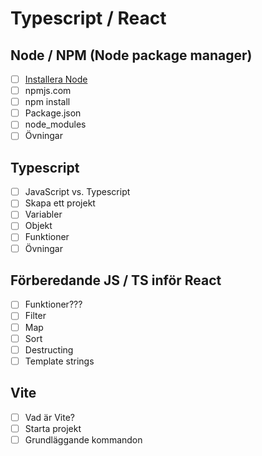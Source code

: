 # Typescript / React

## Node / NPM (Node package manager)

- [ ] [Installera Node](npm/install.md)
- [ ] npmjs.com
- [ ] npm install
- [ ] Package.json
- [ ] node_modules
- [ ] Övningar

## Typescript
- [ ] JavaScript vs. Typescript 
- [ ] Skapa ett projekt
- [ ] Variabler
- [ ] Objekt
- [ ] Funktioner
- [ ] Övningar

## Förberedande JS / TS inför React

- [ ] Funktioner???
- [ ] Filter
- [ ] Map
- [ ] Sort
- [ ] Destructing
- [ ] Template strings

## Vite

- [ ] Vad är Vite?
- [ ] Starta projekt
- [ ] Grundläggande kommandon